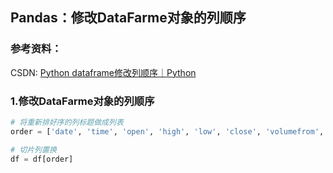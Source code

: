 ## Pandas：修改DataFarme对象的列顺序

### 参考资料：

CSDN: [Python dataframe修改列顺序｜Python](https://blog.csdn.net/a19990412/article/details/81945315)

### 1.修改DataFarme对象的列顺序

```python
# 将重新排好序的列标题做成列表
order = ['date', 'time', 'open', 'high', 'low', 'close', 'volumefrom', 'volumeto']

# 切片列置换
df = df[order]
```
